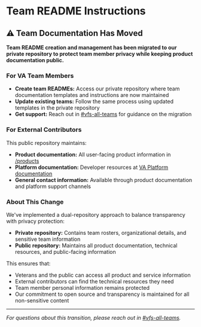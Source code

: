 # Team README Instructions

## ⚠️ Team Documentation Has Moved

**Team README creation and management has been migrated to our private repository to protect team member privacy while keeping product documentation public.**

### For VA Team Members

- **Create team READMEs:** Access our private repository where team documentation templates and instructions are now maintained
- **Update existing teams:** Follow the same process using updated templates in the private repository
- **Get support:** Reach out in [#vfs-all-teams](https://dsva.slack.com/channels/vfs-all-teams) for guidance on the migration

### For External Contributors

This public repository maintains:
- **Product documentation:** All user-facing product information in [/products](../products/README.md)
- **Platform documentation:** Developer resources at [VA Platform documentation](https://depo-platform-documentation.scrollhelp.site/)
- **General contact information:** Available through product documentation and platform support channels

### About This Change

We've implemented a dual-repository approach to balance transparency with privacy protection:

- **Private repository:** Contains team rosters, organizational details, and sensitive team information
- **Public repository:** Maintains all product documentation, technical resources, and public-facing information

This ensures that:
- Veterans and the public can access all product and service information
- External contributors can find the technical resources they need  
- Team member personal information remains protected
- Our commitment to open source and transparency is maintained for all non-sensitive content

---

*For questions about this transition, please reach out in [#vfs-all-teams](https://dsva.slack.com/channels/vfs-all-teams).*
